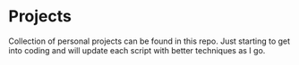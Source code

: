 # Projects
Collection of personal projects can be found in this repo.
Just starting to get into coding and will update each script with better techniques as I go. 
